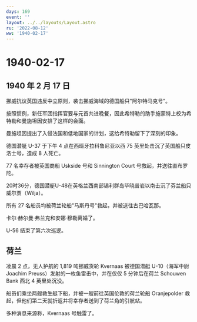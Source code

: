 ```yaml
---
days: 169
event: ''
layout: ../../layouts/Layout.astro
ru: '2022-08-12'
ww: '1940-02-17'
---
```


# 1940-02-17

## 1940 年 2 月 17 日

挪威抗议英国违反中立原则，袭击挪威海域的德国船只"阿尔特马克号"。

按照惯例，新任军团指挥官要与元首共进晚餐，因此希特勒的助手施蒙特上校为希特勒和曼施坦因安排了这样的会面。

曼施坦因提出了入侵法国和低地国家的计划，这给希特勒留下了深刻的印象。

德国潜艇 U-37 于下午 4 点在西班牙拉科鲁尼亚以西 75
英里处击沉了英国船只皮洛士号，造成 8 人死亡。

77 名幸存者被英国商船 Uskside 号和 Sinnington Court
号救起，并送往直布罗陀。

20时36分，德国潜艇U-48在英格兰西南部锡利群岛毕晓普岩以南击沉了芬兰船只威尔贾（Wilja）。

所有 27 名船员均被荷兰轮船"马斯丹号"救起，并被送往古巴哈瓦那。

卡尔·赫尔曼·弗兰克和安娜·穆勒离婚了。

U-56 结束了第六次巡逻。

## 荷兰

凌晨 2 点，无人护航的 1,819 吨挪威货轮 Kvernaas 被德国潜艇
U-10（海军中尉 Joachim Preuss）发射的一枚鱼雷击中，并在仅仅 5
分钟后在荷兰 Schouwen Bank 西北 4 英里处沉没。

船员们乘坐两艘救生艇下船，并被一艘前往英国伦敦的荷兰轮船 Oranjepolder
救起，但他们第二天就折返并将幸存者送到了荷兰角的引航站。

多种消息来源称，Kvernaas 号触雷了。